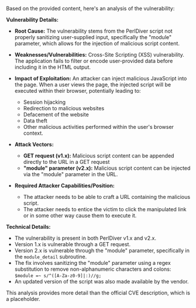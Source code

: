 Based on the provided content, here's an analysis of the vulnerability:

**Vulnerability Details:**

*   **Root Cause:** The vulnerability stems from the PerlDiver script not properly sanitizing user-supplied input, specifically the "module" parameter, which allows for the injection of malicious script content.

*  **Weaknesses/Vulnerabilities:** Cross-Site Scripting (XSS) vulnerability. The application fails to filter or encode user-provided data before including it in the HTML output.

*   **Impact of Exploitation:** An attacker can inject malicious JavaScript into the page. When a user views the page, the injected script will be executed within their browser, potentially leading to:
    *   Session hijacking
    *   Redirection to malicious websites
    *   Defacement of the website
    *   Data theft
    *   Other malicious activities performed within the user's browser context.

*   **Attack Vectors:**
    *   **GET request (v1.x):**  Malicious script content can be appended directly to the URL in a GET request
    *   **"module" parameter (v2.x):** Malicious script content can be injected via the "module" parameter in the URL.

*   **Required Attacker Capabilities/Position:**
    *   The attacker needs to be able to craft a URL containing the malicious script.
    *   The attacker needs to entice the victim to click the manipulated link or in some other way cause them to execute it.

**Technical Details:**

*   The vulnerability is present in both PerlDiver v1.x and v2.x.
*   Version 1.x is vulnerable through a GET request.
*   Version 2.x is vulnerable through the "module" parameter, specifically in the `module_detail` subroutine.
*   The fix involves sanitizing the "module" parameter using a regex substitution to remove non-alphanumeric characters and colons: `$module =~ s/^([A-Za-z0-9]|:)//g;`
*   An updated version of the script was also made available by the vendor.

This analysis provides more detail than the official CVE description, which is a placeholder.